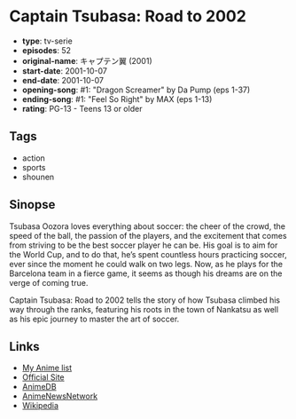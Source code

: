 # Captain Tsubasa: Road to 2002

-   **type**: tv-serie
-   **episodes**: 52
-   **original-name**: キャプテン翼 (2001)
-   **start-date**: 2001-10-07
-   **end-date**: 2001-10-07
-   **opening-song**: #1: "Dragon Screamer" by Da Pump (eps 1-37)
-   **ending-song**: #1: "Feel So Right" by MAX (eps 1-13)
-   **rating**: PG-13 - Teens 13 or older

## Tags

-   action
-   sports
-   shounen

## Sinopse

Tsubasa Oozora loves everything about soccer: the cheer of the crowd, the speed of the ball, the passion of the players, and the excitement that comes from striving to be the best soccer player he can be. His goal is to aim for the World Cup, and to do that, he’s spent countless hours practicing soccer, ever since the moment he could walk on two legs. Now, as he plays for the Barcelona team in a fierce game, it seems as though his dreams are on the verge of coming true.

Captain Tsubasa: Road to 2002 tells the story of how Tsubasa climbed his way through the ranks, featuring his roots in the town of Nankatsu as well as his epic journey to master the art of soccer.

## Links

-   [My Anime list](https://myanimelist.net/anime/1614/Captain_Tsubasa__Road_to_2002)
-   [Official Site](http://www.tv-tokyo.co.jp/anime/cap_tsuba/)
-   [AnimeDB](http://anidb.info/perl-bin/animedb.pl?show=anime&aid=508)
-   [AnimeNewsNetwork](http://www.animenewsnetwork.com/encyclopedia/anime.php?id=1145)
-   [Wikipedia](http://en.wikipedia.org/wiki/Captain_Tsubasa)
